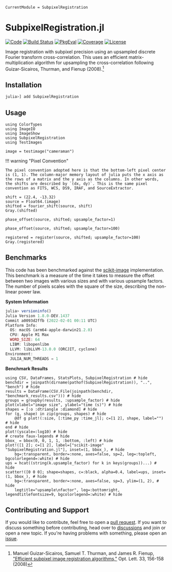 ```@meta
CurrentModule = SubpixelRegistration
```

# SubpixelRegistration.jl

[![Code](https://img.shields.io/badge/Code-GitHub-black.svg)](https://github.com/JuliaHCI/SubpixelRegistration.jl)
[![Build Status](https://github.com/JuliaHCI/SubpixelRegistration.jl/actions/workflows/CI.yml/badge.svg?branch=main)](https://github.com/JuliaHCI/SubpixelRegistration.jl/actions/workflows/CI.yml?query=branch%3Amain)
[![PkgEval](https://juliaci.github.io/NanosoldierReports/pkgeval_badges/S/SubpixelRegistration.svg)](https://juliaci.github.io/NanosoldierReports/pkgeval_badges/report.html)
[![Coverage](https://codecov.io/gh/JuliaHCI/SubpixelRegistration.jl/branch/main/graph/badge.svg)](https://codecov.io/gh/JuliaHCI/SubpixelRegistration.jl)
[![License](https://img.shields.io/github/license/JuliaHCI/SubpixelRegistration.jl?color=yellow)](https://github.com/JuliaHCI/SubpixelRegistration.jl/blob/main/LICENSE)

Image registration with subpixel precision using an upsampled discrete Fourier transform cross-correlation. This uses an efficient matrix-multiplication algorithm for upsampling the cross-correlation following Guizar-Sicairos, Thurman, and Fienup (2008).[^1]

[^1]: Manuel Guizar-Sicairos, Samuel T. Thurman, and James R. Fienup, ["Efficient subpixel image registration algorithms,"](http://www.opticsinfobase.org/ol/fulltext.cfm?uri=ol-33-2-156&id=148843) Opt. Lett. 33, 156-158 (2008)

## Installation

```julia
julia>] add SubpixelRegistration
```

## Usage

```@example test
using ColorTypes
using ImageIO
using ImageShow
using SubpixelRegistration
using TestImages

image = testimage("cameraman")
```

!!! warning "Pixel Convention"

    The pixel convention adopted here is that the bottom-left pixel center is (1, 1). The column-major memory layout of julia puts the x axis as the rows of a matrix and the y axis as the columns. In other words, the shifts are described by `(dx, dy)`. This is the same pixel convention as FITS, WCS, DS9, IRAF, and SourceExtractor.

```@example test
shift = (22.4, -13.32)
source = Float64.(image)
shifted = fourier_shift(source, shift)
Gray.(shifted)
```

```@example test
phase_offset(source, shifted; upsample_factor=1)
```

```@example test
phase_offset(source, shifted; upsample_factor=100)
```

```@example test
registered = register(source, shifted; upsample_factor=100)
Gray.(registered)
```

## Benchmarks

This code has been benchmarked against the [scikit-image](https://github.com/scikit-image/scikit-image) implementation. This benchmark is a measure of the time it takes to measure the offset between two images with various sizes and with various upsample factors. The number of pixels scales with the square of the size, describing the non-linear power law.

**System Information**

```julia
julia> versioninfo()
Julia Version 1.8.0-DEV.1437
Commit a0093d2ffb (2022-02-01 00:11 UTC)
Platform Info:
  OS: macOS (arm64-apple-darwin21.2.0)
  CPU: Apple M1 Max
  WORD_SIZE: 64
  LIBM: libopenlibm
  LLVM: libLLVM-13.0.0 (ORCJIT, cyclone)
Environment:
  JULIA_NUM_THREADS = 1
```

**Benchmark Results**

```@example
using CSV, DataFrames, StatsPlots, SubpixelRegistration # hide
benchdir = joinpath(dirname(pathof(SubpixelRegistration)), "..", "bench") # hide
results = DataFrame(CSV.File(joinpath(benchdir, "benchmark_results.csv"))) # hide
groups = groupby(results, :upsample_factor) # hide
plot(xlabel="image size", ylabel="time (s)") # hide
shapes = [:o :dtriangle :diamond] # hide
for (g, shape) in zip(groups, shapes) # hide
    @df g plot!(:size, [:time_py :time_jl]; c=[1 2], shape, label="") # hide
end # hide
plot!(yscale=:log10) # hide
# create faux-legends # hide
bbox_ = bbox(0, 0, 1, 1, :bottom, :left) # hide
plot!([1 2]; c=[1 2], label=["scikit-image" "SubpixelRegistration.jl"], inset=(1, bbox_), # hide
    bg=:transparent, border=:none, axes=false, sp=2, leg=:topleft, bgcolorlegend=:white) # hide
ups = hcat((string(k.upsample_factor) for k in keys(groups))...) # hide
scatter!([0 0 0]; shape=shapes, c=:black, alpha=0.4, label=ups, inset=(1, bbox_), # hide
    bg=:transparent, border=:none, axes=false, sp=3, ylim=(1, 2), # hide
    legtitle="upsample\nfactor", leg=:bottomright, legendtitlefontsize=9, bgcolorlegend=:white) # hide

```

## Contributing and Support

If you would like to contribute, feel free to open a [pull request](https://github.com/JuliaHCI/SubpixelRegistration.jl/pulls). If you want to discuss something before contributing, head over to [discussions](https://github.com/JuliaHCI/SubpixelRegistration.jl/discussions) and join or open a new topic. If you're having problems with something, please open an [issue](https://github.com/JuliaHCI/SubpixelRegistration.jl/issues).
